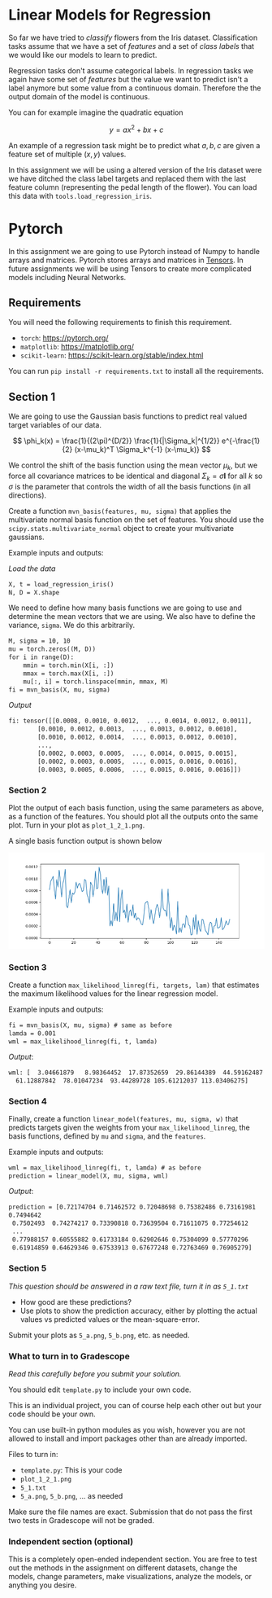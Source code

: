 # Linear Models for Regression

So far we have tried to *classify* flowers from the Iris dataset. Classification tasks assume that we have a set of *features* and a set of *class labels* that we would like our models to learn to predict.

Regression tasks don't assume categorical labels. In regression tasks we again have some set of *features* but the value we want to predict isn't a label anymore but some value from a continuous domain. Therefore the the output domain of the model is continuous.

You can for example imagine the quadratic equation

$$
    y = ax^2 + bx + c
$$

An example of a regression task might be to predict what $a, b, c$ are given a feature set of multiple $(x, y)$ values.

In this assignment we will be using a altered version of the Iris dataset were we have ditched the class label targets and replaced them with the last feature column (representing the pedal length of the flower). You can load this data with `tools.load_regression_iris`.

# Pytorch

In this assignment we are going to use Pytorch instead of Numpy to handle arrays and matrices.
Pytorch stores arrays and matrices in [Tensors](https://pytorch.org/tutorials/beginner/introyt/tensors_deeper_tutorial.html).
In future assignments we will be using Tensors to create more complicated models including Neural Networks.

## Requirements

You will need the following requirements to finish this requirement.

- `torch`: https://pytorch.org/
- `matplotlib`: https://matplotlib.org/
- `scikit-learn`: https://scikit-learn.org/stable/index.html

You can run `pip install -r requirements.txt` to install all the requirements.

## Section 1
We are going to use the Gaussian basis functions to predict real valued target variables of our data.

$$
    \phi_k(x) = \frac{1}{(2\pi)^{D/2}} \frac{1}{|\Sigma_k|^{1/2}} e^{-\frac{1}{2} (x-\mu_k)^T \Sigma_k^{-1} (x-\mu_k)}
$$

We control the shift of the basis function using the mean vector $\mu_k$, but we force all covariance matrices to be identical and diagonal $\Sigma_k = \sigma\mathbf{I}$ for all $k$ so $\sigma$ is the parameter that controls the width of all the basis functions (in all directions).

Create a function `mvn_basis(features, mu, sigma)` that applies the multivariate normal basis function on the set of features. You should use the `scipy.stats.multivariate_normal` object to create your multivariate gaussians.

Example inputs and outputs:

*Load the data*
```
X, t = load_regression_iris()
N, D = X.shape
```

We need to define how many basis functions we are going to use and determine the mean vectors that we are using. We also have to define the variance, `sigma`. We do this arbitrarily.

```
M, sigma = 10, 10
mu = torch.zeros((M, D))
for i in range(D):
    mmin = torch.min(X[i, :])
    mmax = torch.max(X[i, :])
    mu[:, i] = torch.linspace(mmin, mmax, M)
fi = mvn_basis(X, mu, sigma)
```

*Output*
```
fi: tensor([[0.0008, 0.0010, 0.0012,  ..., 0.0014, 0.0012, 0.0011],
        [0.0010, 0.0012, 0.0013,  ..., 0.0013, 0.0012, 0.0010],
        [0.0010, 0.0012, 0.0014,  ..., 0.0013, 0.0012, 0.0010],
        ...,
        [0.0002, 0.0003, 0.0005,  ..., 0.0014, 0.0015, 0.0015],
        [0.0002, 0.0003, 0.0005,  ..., 0.0015, 0.0016, 0.0016],
        [0.0003, 0.0005, 0.0006,  ..., 0.0015, 0.0016, 0.0016]])
```

### Section 2

Plot the output of each basis function, using the same parameters as above, as a function of the features. You should plot all the outputs onto the same plot. Turn in your plot as `plot_1_2_1.png`.

A single basis function output is shown below

![Single basis function](images/single_basis.png)


### Section 3

Create a function `max_likelihood_linreg(fi, targets, lam)` that estimates the maximum likelihood values for the linear regression model.

Example inputs and outputs:
```
fi = mvn_basis(X, mu, sigma) # same as before
lamda = 0.001
wml = max_likelihood_linreg(fi, t, lamda)
```
*Output*:
```
wml: [  3.04661879   8.98364452  17.87352659  29.86144389  44.59162487
  61.12887842  78.01047234  93.44289728 105.61212037 113.03406275]
```

### Section 4
Finally, create a function `linear_model(features, mu, sigma, w)` that predicts targets given the weights from your `max_likelihood_linreg`, the basis functions, defined by `mu` and `sigma`, and the `features`.

Example inputs and outputs:

```
wml = max_likelihood_linreg(fi, t, lamda) # as before
prediction = linear_model(X, mu, sigma, wml)
```
*Output*:
```
prediction = [0.72174704 0.71462572 0.72048698 0.75382486 0.73161981 0.7494642
 0.7502493  0.74274217 0.73390818 0.73639504 0.71611075 0.77254612
 ...
 0.77988157 0.60555882 0.61733184 0.62902646 0.75304099 0.57770296
 0.61914859 0.64629346 0.67533913 0.67677248 0.72763469 0.76905279]
```

### Section 5
*This question should be answered in a raw text file, turn it in as `5_1.txt`*

- How good are these predictions?
- Use plots to show the prediction accuracy, either by plotting the actual values vs predicted values or the mean-square-error.

Submit your plots as `5_a.png`, `5_b.png`, etc. as needed.

### What to turn in to Gradescope
*Read this carefully before you submit your solution.*

You should edit `template.py` to include your own code.
 
This is an individual project, you can of course help each other out but your code should be your own.

You can use built-in python modules as you wish, however you are not allowed to install and import packages other than are already imported.

Files to turn in:

- `template.py`: This is your code
- `plot_1_2_1.png`
- `5_1.txt`
- `5_a.png`, `5_b.png`, ... as needed

Make sure the file names are exact. 
Submission that do not pass the first two tests in Gradescope will not be graded.


### Independent section (optional)
This is a completely open-ended independent section. You are free to test out the methods in the assignment on different datasets, change the models, change parameters, make visualizations, analyze the models, or anything you desire.

